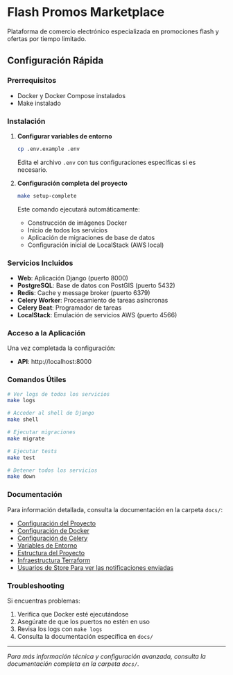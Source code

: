 # Flash Promos Marketplace

Plataforma de comercio electrónico especializada en promociones flash y ofertas por tiempo limitado.

## Configuración Rápida

### Prerrequisitos
- Docker y Docker Compose instalados
- Make instalado

### Instalación

1. **Configurar variables de entorno**
   ```bash
   cp .env.example .env
   ```
   Edita el archivo `.env` con tus configuraciones específicas si es necesario.

2. **Configuración completa del proyecto**
   ```bash
   make setup-complete
   ```
   Este comando ejecutará automáticamente:
   - Construcción de imágenes Docker
   - Inicio de todos los servicios
   - Aplicación de migraciones de base de datos
   - Configuración inicial de LocalStack (AWS local)

### Servicios Incluidos

- **Web**: Aplicación Django (puerto 8000)
- **PostgreSQL**: Base de datos con PostGIS (puerto 5432)
- **Redis**: Cache y message broker (puerto 6379)
- **Celery Worker**: Procesamiento de tareas asíncronas
- **Celery Beat**: Programador de tareas
- **LocalStack**: Emulación de servicios AWS (puerto 4566)

### Acceso a la Aplicación

Una vez completada la configuración:
- **API**: http://localhost:8000

### Comandos Útiles

```bash
# Ver logs de todos los servicios
make logs

# Acceder al shell de Django
make shell

# Ejecutar migraciones
make migrate

# Ejecutar tests
make test

# Detener todos los servicios
make down
```

### Documentación

Para información detallada, consulta la documentación en la carpeta `docs/`:
- [Configuración del Proyecto](docs/PROJECT.md)
- [Configuración de Docker](docs/DOCKER.md)
- [Configuración de Celery](docs/CELERY.md)
- [Variables de Entorno](docs/CONFIGURATION.md)
- [Estructura del Proyecto](docs/STRUCTURE.md)
- [Infraestructura Terraform](docs/TERRAFORM.md)
- [Usuarios de Store Para ver las notificaciones enviadas](docs/STORE_USERS.md)

### Troubleshooting

Si encuentras problemas:
1. Verifica que Docker esté ejecutándose
2. Asegúrate de que los puertos no estén en uso
3. Revisa los logs con `make logs`
4. Consulta la documentación específica en `docs/`

---

*Para más información técnica y configuración avanzada, consulta la documentación completa en la carpeta `docs/`.*